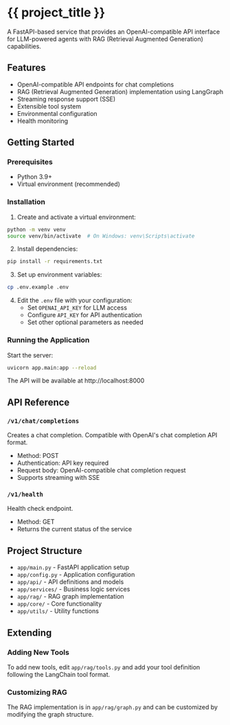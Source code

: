 # {{ project_title }}

A FastAPI-based service that provides an OpenAI-compatible API interface for LLM-powered agents with RAG (Retrieval Augmented Generation) capabilities.

## Features

- OpenAI-compatible API endpoints for chat completions
- RAG (Retrieval Augmented Generation) implementation using LangGraph
- Streaming response support (SSE)
- Extensible tool system
- Environmental configuration
- Health monitoring

## Getting Started

### Prerequisites

- Python 3.9+
- Virtual environment (recommended)

### Installation

1. Create and activate a virtual environment:

```bash
python -m venv venv
source venv/bin/activate  # On Windows: venv\Scripts\activate
```

2. Install dependencies:

```bash
pip install -r requirements.txt
```

3. Set up environment variables:

```bash
cp .env.example .env
```

4. Edit the `.env` file with your configuration:
   - Set `OPENAI_API_KEY` for LLM access
   - Configure `API_KEY` for API authentication
   - Set other optional parameters as needed

### Running the Application

Start the server:

```bash
uvicorn app.main:app --reload
```

The API will be available at http://localhost:8000

## API Reference

### `/v1/chat/completions`

Creates a chat completion. Compatible with OpenAI's chat completion API format.

- Method: POST
- Authentication: API key required
- Request body: OpenAI-compatible chat completion request
- Supports streaming with SSE

### `/v1/health`

Health check endpoint.

- Method: GET
- Returns the current status of the service

## Project Structure

- `app/main.py` - FastAPI application setup
- `app/config.py` - Application configuration
- `app/api/` - API definitions and models
- `app/services/` - Business logic services
- `app/rag/` - RAG graph implementation
- `app/core/` - Core functionality
- `app/utils/` - Utility functions

## Extending

### Adding New Tools

To add new tools, edit `app/rag/tools.py` and add your tool definition following the LangChain tool format.

### Customizing RAG

The RAG implementation is in `app/rag/graph.py` and can be customized by modifying the graph structure.
